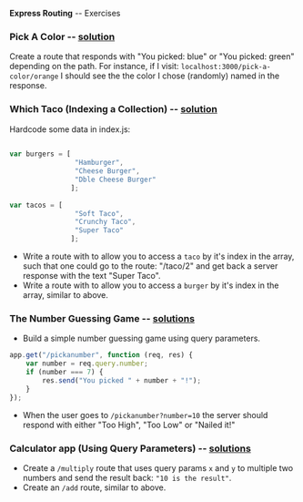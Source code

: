 **Express Routing** -- Exercises

### Pick A Color -- [solution](solutions.md)
Create a route that responds with "You picked: blue" or "You picked: green" depending on the path. For instance, if I visit: `localhost:3000/pick-a-color/orange` I should see the the color I chose (randomly) named in the response.

### Which Taco (Indexing a Collection) -- [solution](solutions.md)

Hardcode some data in index.js:
``` javascript
    
var burgers = [
                "Hamburger",
                "Cheese Burger",
                "Dble Cheese Burger"
               ];
               
var tacos = [
                "Soft Taco",
                "Crunchy Taco",
                "Super Taco"
               ];
```

* Write a route with to allow you to access a `taco` by it's index in the array, such that one could go to the route: "/taco/2" and get back a server response with the text "Super Taco".
* Write a route with to allow you to access a `burger` by it's index in the array, similar to above.

### The Number Guessing Game -- [solutions](solutions.md)

* Build a simple number guessing game using query parameters.

``` javascript
app.get("/pickanumber", function (req, res) {
    var number = req.query.number;
    if (number === 7) {
        res.send("You picked " + number + "!");
    }
});
```

* When the user goes to `/pickanumber?number=10` the server should respond with either "Too High", "Too Low" or "Nailed it!"


### Calculator app (Using Query Parameters) -- [solutions](solutions.md)

* Create a `/multiply` route that uses query params `x` and `y` to multiple two numbers and send the result back: `"10 is the result"`.
* Create an `/add` route, similar to above.
